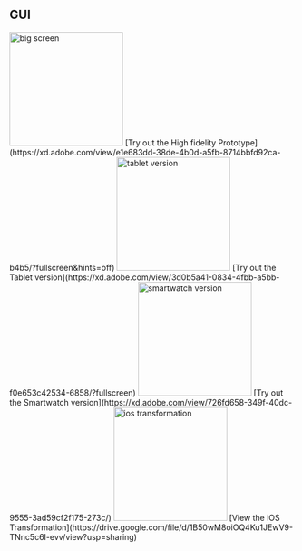 ## GUI
  
<img src="https://lieszard.github.io/ixd/big.png" alt="big screen" style="width:200px;"/>
[Try out the High fidelity Prototype](https://xd.adobe.com/view/e1e683dd-38de-4b0d-a5fb-8714bbfd92ca-b4b5/?fullscreen&hints=off) 
<img src="https://lieszard.github.io/ixd/tablet.png" alt="tablet version" style="width:200px;"/> 
[Try out the Tablet version](https://xd.adobe.com/view/3d0b5a41-0834-4fbb-a5bb-f0e653c42534-6858/?fullscreen)  
<img src="https://lieszard.github.io/ixd/smartwatch.png" alt="smartwatch version" style="width:200px;"/> 
[Try out the Smartwatch version](https://xd.adobe.com/view/726fd658-349f-40dc-9555-3ad59cf2f175-273c/)  
<img src="https://lieszard.github.io/ixd/ios.png" alt="ios transformation" style="width:200px;"/> 
[View the iOS Transformation](https://drive.google.com/file/d/1B50wM8oiOQ4Ku1JEwV9-TNnc5c6I-evv/view?usp=sharing)   
